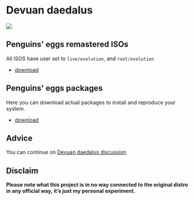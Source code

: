 # Devuan daedalus
![](/img/devuan.svg)

## Penguins' eggs remastered ISOs
All ISOS have user set to ```live/evolution```, and ```root/evolution```

* [download](https://drive.google.com/drive/folders/1EIuPNQbQf6iw0VUOgDZ2EAVhlpPzGFhh)

## Penguins' eggs packages
Here you can download actual packages to install and reproduce your system.

* [download](https://penguins-eggs.net/basket/index.php?p=packages%2Fdebs)

## Advice

You can continue on [Devuan daedalus discussion](https://github.com/pieroproietti/penguins-blog/discussions/29)


## Disclaim
__Please note what this project is in no way connected to the original distro in any official way, it’s just my personal experiment.__

